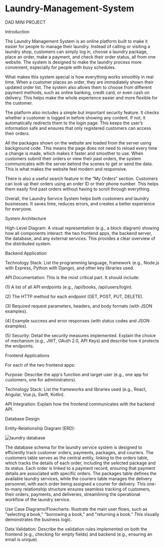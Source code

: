 # Laundry-Management-System
DAD MINI PROJECT

Introduction

The Laundry Management System is an online platform built to make it easier for people to manage their laundry. Instead of calling or visiting a laundry shop, customers can simply log in, choose a laundry package, place an order, make a payment, and check their order status, all from one website. The system is designed to make the laundry process more convenient, especially for people with busy schedules.

What makes this system special is how everything works smoothly in real time. When a customer places an order, they are immediately shown their updated order list. The system also allows them to choose from different payment methods, such as online banking, credit card, or even cash on delivery. This helps make the whole experience easier and more flexible for the customer.

The platform also includes a simple but important security feature. It checks whether a customer is logged in before showing any content. If not, it automatically redirects them to the login page. This keeps the user’s information safe and ensures that only registered customers can access their orders.

All the packages shown on the website are loaded from the server using background code. This means the page does not need to reload every time a change is made, which makes it faster and smoother to use. When customers submit their orders or view their past orders, the system communicates with the server behind the scenes to get or send the data. This is what makes the website feel modern and responsive.

There is also a useful search feature in the “My Orders” section. Customers can look up their orders using an order ID or their phone number. This helps them easily find past orders without having to scroll through everything.

Overall, the Laundry Service System helps both customers and laundry businesses. It saves time, reduces errors, and creates a better experience for everyone.



System Architecture

High-Level Diagram: A visual representation (e.g., a block diagram) showing how all components interact: the two frontend apps, the backend server, the database, and any external services. This provides a clear overview of the distributed system.

Backend Application

Technology Stack: List the programming language, framework (e.g., Node.js with Express, Python with Django), and other key libraries used.

API Documentation: This is the most critical part. It should include:

(1) A list of all API endpoints (e.g., /api/books, /api/users/login).

(2) The HTTP method for each endpoint (GET, POST, PUT, DELETE).

(3) Required request parameters, headers, and body formats (with JSON examples).

(4) Example success and error responses (with status codes and JSON examples).

(5) Security: Detail the security measures implemented. Explain the choice of mechanism (e.g., JWT, OAuth 2.0, API Keys) and describe how it protects the endpoints.


Frontend Applications

For each of the two frontend apps:

Purpose: Describe the app's function and target user (e.g., one app for customers, one for administrators).

Technology Stack: List the frameworks and libraries used (e.g., React, Angular, Vue.js, Swift, Kotlin).

API Integration: Explain how the frontend communicates with the backend API.



Database Design

Entity-Relationship Diagram (ERD):

![laundry database](https://github.com/user-attachments/assets/67de73f0-490b-48b7-be79-8420eb016c25)

The database schema for the laundry service system is designed to efficiently track customer orders, payments, packages, and couriers. The customers table serves as the central entity, linking to the orders table, which tracks the details of each order, including the selected package and its status. Each order is linked to a payment record, ensuring that payment details are associated with specific orders. The packages table defines the available laundry services, while the couriers table manages the delivery personnel, with each order being assigned a courier for delivery. This one-to-many relationship structure ensures seamless tracking of customers, their orders, payments, and deliveries, streamlining the operational workflow of the laundry service.



Use Case Diagrams/Flowcharts: Illustrate the main user flows, such as "selecting a book," "borrowing a book," and "returning a book." This visually demonstrates the business logic.

Data Validation: Describe the validation rules implemented on both the frontend (e.g., checking for empty fields) and backend (e.g., ensuring an email is unique).
